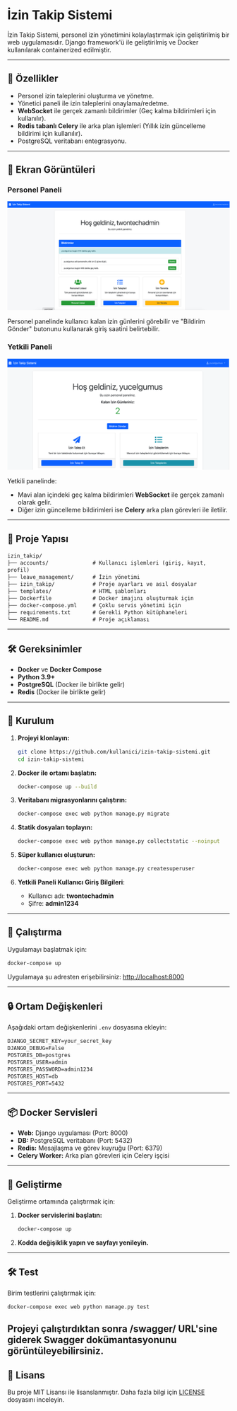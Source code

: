 
# İzin Takip Sistemi

İzin Takip Sistemi, personel izin yönetimini kolaylaştırmak için geliştirilmiş bir web uygulamasıdır. Django framework'ü ile geliştirilmiş ve Docker kullanılarak containerized edilmiştir.

---

## 🚀 Özellikler

- Personel izin taleplerini oluşturma ve yönetme.
- Yönetici paneli ile izin taleplerini onaylama/redetme.
- **WebSocket** ile gerçek zamanlı bildirimler (Geç kalma bildirimleri için kullanılır).
- **Redis tabanlı Celery** ile arka plan işlemleri (Yıllık izin güncelleme bildirimi için kullanılır).
- PostgreSQL veritabanı entegrasyonu.

---

## 👀 Ekran Görüntüleri

### Personel Paneli
![Personel Paneli](admin.png)

Personel panelinde kullanıcı kalan izin günlerini görebilir ve "Bildirim Gönder" butonunu kullanarak giriş saatini belirtebilir.

### Yetkili Paneli
![Yetkili Paneli](./çalışan.png)

Yetkili panelinde:
- Mavi alan içindeki geç kalma bildirimleri **WebSocket** ile gerçek zamanlı olarak gelir.
- Diğer izin güncelleme bildirimleri ise **Celery** arka plan görevleri ile iletilir.

---

## 📂 Proje Yapısı

```
izin_takip/
├── accounts/              # Kullanıcı işlemleri (giriş, kayıt, profil)
├── leave_management/      # İzin yönetimi
├── izin_takip/            # Proje ayarları ve asıl dosyalar
├── templates/             # HTML şablonları
├── Dockerfile             # Docker imajını oluşturmak için
├── docker-compose.yml     # Çoklu servis yönetimi için
├── requirements.txt       # Gerekli Python kütüphaneleri
└── README.md              # Proje açıklaması
```

---

## 🛠️ Gereksinimler

- **Docker** ve **Docker Compose**
- **Python 3.9+**
- **PostgreSQL** (Docker ile birlikte gelir)
- **Redis** (Docker ile birlikte gelir)

---

## 🔧 Kurulum

1. **Projeyi klonlayın:**

   ```bash
   git clone https://github.com/kullanici/izin-takip-sistemi.git
   cd izin-takip-sistemi
   ```

2. **Docker ile ortamı başlatın:**

   ```bash
   docker-compose up --build
   ```

3. **Veritabanı migrasyonlarını çalıştırın:**

   ```bash
   docker-compose exec web python manage.py migrate
   ```

4. **Statik dosyaları toplayın:**

   ```bash
   docker-compose exec web python manage.py collectstatic --noinput
   ```

5. **Süper kullanıcı oluşturun:**

   ```bash
   docker-compose exec web python manage.py createsuperuser
   ```

6. **Yetkili Paneli Kullanıcı Giriş Bilgileri**:
   - Kullanıcı adı: **twontechadmin**
   - Şifre: **admin1234**

---

## 🚀 Çalıştırma

Uygulamayı başlatmak için:

```bash
docker-compose up
```

Uygulamaya şu adresten erişebilirsiniz: [http://localhost:8000](http://localhost:8000)

---

## 🔒 Ortam Değişkenleri

Aşağıdaki ortam değişkenlerini `.env` dosyasına ekleyin:

```env
DJANGO_SECRET_KEY=your_secret_key
DJANGO_DEBUG=False
POSTGRES_DB=postgres
POSTGRES_USER=admin
POSTGRES_PASSWORD=admin1234
POSTGRES_HOST=db
POSTGRES_PORT=5432
```

---

## 📦 Docker Servisleri

- **Web:** Django uygulaması (Port: 8000)
- **DB:** PostgreSQL veritabanı (Port: 5432)
- **Redis:** Mesajlaşma ve görev kuyruğu (Port: 6379)
- **Celery Worker:** Arka plan görevleri için Celery işçisi

---

## 🔧 Geliştirme

Geliştirme ortamında çalıştırmak için:

1. **Docker servislerini başlatın:**

   ```bash
   docker-compose up
   ```

2. **Kodda değişiklik yapın ve sayfayı yenileyin.**

---

## 🛠️ Test

Birim testlerini çalıştırmak için:

```bash
docker-compose exec web python manage.py test
```
Projeyi çalıştırdıktan sonra /swagger/ URL'sine giderek Swagger dokümantasyonunu görüntüleyebilirsiniz.
---
## 📜 Lisans

Bu proje MIT Lisansı ile lisanslanmıştır. Daha fazla bilgi için [LICENSE](LICENSE) dosyasını inceleyin.

